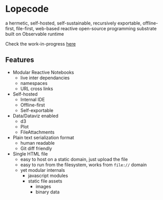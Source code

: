 # Lopecode

a hermetic, self-hosted, self-sustainable, recursively exportable, offline-first, file-first, web-based reactive open-source programming substrate built on Observable runtime

Check the work-in-progress [here](https://tomlarkworthy.github.io/lopecode/@tomlarkworthy_lopepage.html)

## Features
- Modular Reactive Notebooks
    - live inter dependancies
    - namespaces
    - URL cross links
- Self-hosted
    - Internal IDE
    - Offline-first
    - Self-exportable
- Data/Dataviz enabled
    - d3
    - Plot
    - FileAttachments
- Plain text serialization format
    - human readable
    - Git diff friendly
- Single HTML file
    - easy to host on a static domain, just upload the file
    - easy to run from the filesystem, works from `file://` domain
    - yet modular internals
        - javascript modules
        - static file assets
            - images
            - binary data


